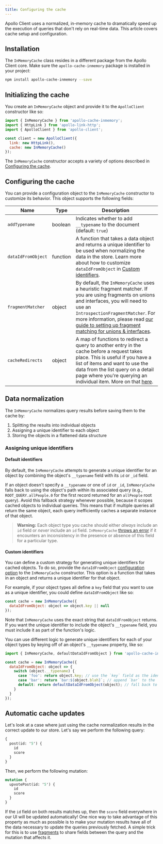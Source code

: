 ```yaml
---
title: Configuring the cache
---
```


Apollo Client uses a normalized, in-memory cache to dramatically speed up the
execution of queries that don't rely on real-time data. This article covers
cache setup and configuration.

## Installation

The `InMemoryCache` class resides in a different package from the Apollo Client
core. Make sure the `apollo-cache-inmemory` package is installed in your project:

```bash
npm install apollo-cache-inmemory --save
```

## Initializing the cache

You create an `InMemoryCache` object and provide it to the `ApolloClient` constructor
like so:

```js
import { InMemoryCache } from 'apollo-cache-inmemory';
import { HttpLink } from 'apollo-link-http';
import { ApolloClient } from 'apollo-client';

const client = new ApolloClient({
  link: new HttpLink(),
  cache: new InMemoryCache()
});
```

The `InMemoryCache` constructor accepts a variety of options described in
[Configuring the cache](#configuring-the-cache).

## Configuring the cache

You can provide a configuration object to the `InMemoryCache` constructor to
customize its behavior. This object supports the following fields:

| Name    | Type | Description    |
| ------- | -----| --------- |
| `addTypename`  | boolean | Indicates whether to add `__typename` to the document (default: `true`) |
| `dataIdFromObject` | function | A function that takes a data object and returns a unique identifier to be used when normalizing the data in the store. Learn more about how to customize `dataIdFromObject` in [Custom identifiers](#custom-identifiers). |
|`fragmentMatcher`| object | By default, the `InMemoryCache` uses a heuristic fragment matcher. If you are using fragments on unions and interfaces, you will need to use an `IntrospectionFragmentMatcher`. For more information, please read [our guide to setting up fragment matching for unions & interfaces](../data/fragments/#fragments-on-unions-and-interfaces). |
|`cacheRedirects`| object | A map of functions to redirect a query to another entry in the cache before a request takes place. This is useful if you have a list of items and want to use the data from the list query on a detail page where you're querying an individual item. More on that [here](./cache-interaction/#cache-redirects-with-cacheredirects). |

## Data normalization

The `InMemoryCache` normalizes query results before saving them to the cache by:

1. Splitting the results into individual objects
2. Assigning a unique identifier to each object
3. Storing the objects in a flattened data structure

### Assigning unique identifiers

#### Default identifiers

By default, the `InMemoryCache` attempts to generate a unique identifier for an object
by combining the object's `__typename` field with its `id` or `_id` field.

If an object doesn't specify a `__typename` or one of `id` or `_id`, `InMemoryCache`
falls back to using the object's path within its associated query (e.g., `ROOT_QUERY.allPeople.0` for the first record returned for an `allPeople` root query).
Avoid this fallback strategy whenever possible, because it scopes cached objects
to individual queries. This means that if multiple queries all return the same
object, each query inefficiently caches a separate instance of that object.

> **Warning:** Each object type you cache should either _always_ include an `id`
> field or _never_ include an `id` field. `InMemoryCache` [throws an error](https://github.com/apollographql/apollo-client/blob/451482ff85d93e1738df31007f3c2a7f0fbe8cff/packages/apollo-cache-inmemory/src/__tests__/__snapshots__/writeToStore.ts.snap#L4) if it
> encounters an inconsistency in the presence or absence of this field for a
> particular type.

#### Custom identifiers

You can define a custom strategy for generating unique identifiers for cached
objects. To do so, provide the `dataIdFromObject` [configuration option](#configuring-the-cache)
 to the `InMemoryCache` constructor. This option is a function that takes in
 an object and returns a unique identifier for that object.

For example, if your object types all define a `key` field that you want to use
as a unique identifier, you could define `dataIdFromObject` like so:

```js
const cache = new InMemoryCache({
  dataIdFromObject: object => object.key || null
});
```

Note that `InMemoryCache` uses the exact string that `dataIdFromObject` returns.
If you want the unique identifier to include the object's `__typename` field, you
must include it as part of the function's logic.

You can use different logic to generate unique identifiers for each of your object
types by keying off of an object's `__typename` property, like so:

```js
import { InMemoryCache, defaultDataIdFromObject } from 'apollo-cache-inmemory';

const cache = new InMemoryCache({
  dataIdFromObject: object => {
    switch (object.__typename) {
      case 'foo': return object.key; // use the `key` field as the identifier
      case 'bar': return `bar:${object.blah}`; // append `bar` to the `blah` field as the identifier
      default: return defaultDataIdFromObject(object); // fall back to default handling
    }
  }
});
```

## Automatic cache updates

Let's look at a case where just using the cache normalization results in the correct update to our store. Let's say we perform the following query:

```graphql
{
  post(id: '5') {
    id
    score
  }
}
```

Then, we perform the following mutation:

```graphql
mutation {
  upvotePost(id: '5') {
    id
    score
  }
}
```

If the `id` field on both results matches up, then the `score` field everywhere in our UI will be updated automatically! One nice way to take advantage of this property as much as possible is to make your mutation results have all of the data necessary to update the queries previously fetched. A simple trick for this is to use [fragments](/data/fragments/) to share fields between the query and the mutation that affects it.
